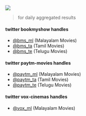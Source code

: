 <img src="https://healthchecks.io/badge/5db5179f-a059-425b-86f2-8fb9c6/rxjUdNU6.svg"/>

> for daily aggregated results

#### twitter bookmyshow handles

- [@bms_ml](https://twitter.com/bms_ml) (Malayalam Movies)
- [@bms_ta](https://twitter.com/bms_ta) (Tamil Movies)
- [@bms_te](https://twitter.com/bms_te) (Telugu Movies)

#### twitter paytm-movies handles

- [@paytm_ml](https://twitter.com/paytm_ml) (Malayalam Movies)
- [@paytm_ta](https://twitter.com/paytm_ta) (Tamil Movies)
- [@paytm_te](https://twitter.com/paytm_te) (Telugu Movies)

#### twitter vox-cinemas handles

- [@vox_ml](https://twitter.com/vox_ml) (Malayalam Movies)
